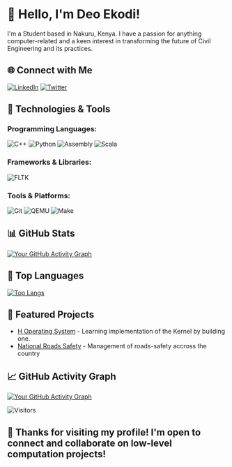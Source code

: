 <!-- Introduction -->
# 👋 Hello, I'm Deo Ekodi!

I'm a Student based in Nakuru, Kenya. I have a passion for anything computer-related and a keen interest in transforming the future of Civil Engineering and its practices. 

<!-- Social Media Badges -->
## 🌐 Connect with Me
[![LinkedIn](https://img.shields.io/badge/LinkedIn-YourLinkedInProfile-blue?style=flat-square&logo=linkedin)](https://www.linkedin.com/in/deogratius-ekodi-a118b7216/)
[![Twitter](https://img.shields.io/badge/Twitter-YourTwitterHandle-blue?style=flat-square&logo=twitter)](https://twitter.com/ekodi_deo)

<!-- Technologies & Tools -->
## 🔧 Technologies & Tools
### Programming Languages:
![C++](https://img.shields.io/badge/-C%2B%2B-00599C?style=flat-square&logo=c%2B%2B&logoColor=white)
![Python](https://img.shields.io/badge/-Python-3776AB?style=flat-square&logo=python&logoColor=white)
![Assembly](https://img.shields.io/badge/-Assembly-007ACC?style=flat-square&logo=assembly&logoColor=white)
![Scala](https://img.shields.io/badge/-Scala-DC322F?style=flat-square&logo=scala&logoColor=white)
### Frameworks & Libraries:
![FLTK](https://img.shields.io/badge/-FLTK-8CCBE5?style=flat-square&logo=fltk&logoColor=white)
### Tools & Platforms:
![Git](https://img.shields.io/badge/-Git-F05032?style=flat-square&logo=git&logoColor=white)
![QEMU](https://img.shields.io/badge/-QEMU-F37626?style=flat-square&logo=qemu&logoColor=white)
![Make](https://img.shields.io/badge/-Make-FFA500?style=flat-square&logo=gnu-make&logoColor=white)

<!-- GitHub Stats -->
## 📊 GitHub Stats
[![Your GitHub Activity Graph](https://github-readme-stats.vercel.app/api?username=Deo-Ekodi&bg_color=ffffff00&hide_border=true&line_height=20&text_color=777&hide_title=true)](https://github.com/Deo-Ekodi)


<!-- Top Languages -->
## 🚀 Top Languages
[![Top Langs](https://github-readme-stats.vercel.app/api/top-langs/?username=Deo-Ekodi&layout=compact&theme=radical)](https://github.com/Deo-Ekodi)

<!-- Projects -->
## 💼 Featured Projects
- [H Operating System](https://github.com/Deo-Ekodi/hOS.git) - Learning implementation of the Kernel by building one.
- [National Roads Safety](https://github.com/Deo-Ekodi/National-Raads-Safety.git) - Management of roads-safety accross the country

<!-- GitHub Activity Graph -->
## 📈 GitHub Activity Graph
[![Your GitHub Activity Graph](https://activity-graph.herokuapp.com/graph?username=Deo-Ekodi&theme=github)](https://github.com/Deo-Ekodi)

<!-- Visitor Counter -->
![Visitors](https://visitor-badge.glitch.me/badge?page_id=Deo-Ekodi)

<!-- Footer -->
## 🙏 Thanks for visiting my profile! I'm open to connect and collaborate on low-level computation projects!
